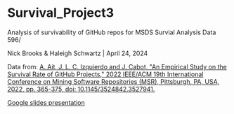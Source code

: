 # Survival_Project3

Analysis of survivability of GitHub repos for MSDS Survial Analysis Data 596/

Nick Brooks & Haleigh Schwartz | April 24, 2024

Data from: [A. Ait, J. L. C. Izquierdo and J. Cabot, "An Empirical Study on the Survival Rate of GitHub Projects," 2022 IEEE/ACM 19th International Conference on Mining Software Repositories (MSR), Pittsburgh, PA, USA, 2022, pp. 365-375, doi: 10.1145/3524842.3527941.](https://ieeexplore.ieee.org/document/9796216)

[Google slides presentation](https://docs.google.com/presentation/d/1ihUJ366En04LmeBpgqHGs5y6o8plJnn4DxuPwu6vbLs/edit?usp=sharing)
